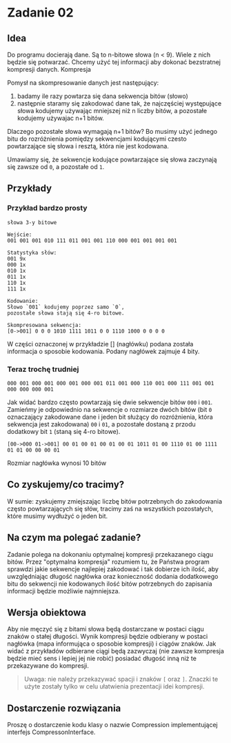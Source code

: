 # Zadanie 02

## Idea

Do programu docierają dane. Są to n-bitowe słowa (n < 9). Wiele z nich będzie się potwarzać. Chcemy użyć tej informacji aby dokonać bezstratnej kompresji danych.
Kompresja

Pomysł na skompresowanie danych jest następujący:

1. badamy ile razy powtarza się dana sekwencja bitów (słowo)
2. następnie staramy się zakodować dane tak, że najczęściej występujące słowa kodujemy używając mniejszej niż n liczby bitów, a pozostałe kodujemy używajac n+1 bitów.

Dlaczego pozostałe słowa wymagają n+1 bitów? Bo musimy użyć jednego bitu do rozróżnienia pomiędzy sekwencjami kodującymi czesto powtarzające się słowa i resztą, która nie jest kodowana.

Umawiamy się, że sekwencje kodujące powtarzające się słowa zaczynają się zawsze od `0`, a pozostałe od `1`.

## Przykłady

### Przykład bardzo prosty

```text
słowa 3-y bitowe

Wejście:
001 001 001 010 111 011 001 001 110 000 001 001 001 001

Statystyka słów:
001 9x
000 1x
010 1x
011 1x
110 1x
111 1x

Kodowanie:
Słowo `001` kodujemy poprzez samo `0`, 
pozostałe słowa stają się 4-ro bitowe.

Skompresowana sekwencja:
[0->001] 0 0 0 1010 1111 1011 0 0 1110 1000 0 0 0 0
```

W części oznaczonej w przykładzie [] (nagłówku) podana została informacja o sposobie kodowania. Podany nagłówek zajmuje 4 bity.

### Teraz trochę trudniej

```text
000 001 000 001 000 001 000 001 011 001 000 110 001 000 111 001 001 000 000 000 001
```

Jak widać bardzo często powtarzają się dwie sekwencje bitów `000` i `001`. Zamieńmy je odpowiednio na sekwencje o rozmiarze dwóch bitów (bit `0` oznaczający zakodowane dane i jeden bit służący do rozróżnienia, która sekwencja jest zakodowana) `00` i `01`, a pozostałe dostaną z przodu dodatkowy bit `1` (staną się 4-ro bitowe).

```text
[00->000 01->001] 00 01 00 01 00 01 00 01 1011 01 00 1110 01 00 1111 01 01 00 00 00 01
```

Rozmiar nagłówka wynosi 10 bitów

## Co zyskujemy/co tracimy?

W sumie: zyskujemy zmiejszając liczbę bitów potrzebnych do zakodowania często powtarzających się słów, tracimy zaś na wszystkich pozostałych, które musimy wydłużyć o jeden bit.

## Na czym ma polegać zadanie?

Zadanie polega na dokonaniu optymalnej kompresji przekazanego ciągu bitów. Przez "optymalna kompresja" rozumiem tu, że Państwa program sprawdzi jakie sekwencje najlepiej zakodować i tak dobierze ich ilość, aby uwzględniając długość nagłówka oraz konieczność dodania dodatkowego bitu do sekwencji nie kodowanych ilość bitów potrzebnych do zapisania informacji będzie możliwie najmniejsza.

## Wersja obiektowa

Aby nie męczyć się z bitami słowa będą dostarczane w postaci ciągu znaków o stałej długości. Wynik kompresji będzie odbierany w postaci nagłówka (mapa informująca o sposobie kompresji) i ciągów znaków. Jak widać z przykładów odbierane ciągi będą zazwyczaj (nie zawsze kompresja będzie mieć sens i lepiej jej nie robić) posiadać długość inną niż te przekazywane do kompresji.

> Uwaga: nie należy przekazywać spacji i znaków `[` oraz `]`. Znaczki te użyte zostały tylko w celu ułatwienia prezentacji idei kompresji.

## Dostarczenie rozwiązania

Proszę o dostarczenie kodu klasy o nazwie Compression implementującej interfejs CompressonInterface.
